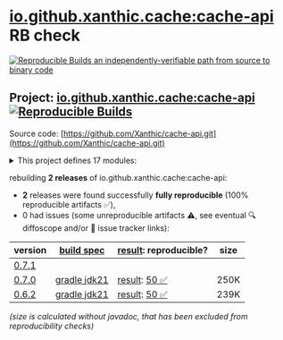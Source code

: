 [io.github.xanthic.cache:cache-api](https://central.sonatype.com/artifact/io.github.xanthic.cache/cache-api/versions) RB check
=======

[![Reproducible Builds](https://reproducible-builds.org/images/logos/rb.svg) an independently-verifiable path from source to binary code](https://reproducible-builds.org/)

## Project: [io.github.xanthic.cache:cache-api](https://central.sonatype.com/artifact/io.github.xanthic.cache/cache-api/versions) [![Reproducible Builds](https://img.shields.io/endpoint?url=https://raw.githubusercontent.com/jvm-repo-rebuild/reproducible-central/master/content/io/github/xanthic/cache/cache-api/badge.json)](https://github.com/jvm-repo-rebuild/reproducible-central/blob/master/content/io/github/xanthic/cache/cache-api/README.md)

Source code: [https://github.com/Xanthic/cache-api.git](https://github.com/Xanthic/cache-api.git)

<details><summary>This project defines 17 modules:</summary>

* [io.github.xanthic.cache:cache-api](https://central.sonatype.com/artifact/io.github.xanthic.cache/cache-api/overview)
* [io.github.xanthic.cache:cache-bom](https://central.sonatype.com/artifact/io.github.xanthic.cache/cache-bom/overview)
* [io.github.xanthic.cache:cache-core](https://central.sonatype.com/artifact/io.github.xanthic.cache/cache-core/overview)
* [io.github.xanthic.cache:cache-jackson](https://central.sonatype.com/artifact/io.github.xanthic.cache/cache-jackson/overview)
* [io.github.xanthic.cache:cache-kotlin](https://central.sonatype.com/artifact/io.github.xanthic.cache/cache-kotlin/overview)
* [io.github.xanthic.cache:cache-provider-androidx](https://central.sonatype.com/artifact/io.github.xanthic.cache/cache-provider-androidx/overview)
* [io.github.xanthic.cache:cache-provider-cache2k](https://central.sonatype.com/artifact/io.github.xanthic.cache/cache-provider-cache2k/overview)
* [io.github.xanthic.cache:cache-provider-caffeine](https://central.sonatype.com/artifact/io.github.xanthic.cache/cache-provider-caffeine/overview)
* [io.github.xanthic.cache:cache-provider-caffeine3](https://central.sonatype.com/artifact/io.github.xanthic.cache/cache-provider-caffeine3/overview)
* [io.github.xanthic.cache:cache-provider-ehcache](https://central.sonatype.com/artifact/io.github.xanthic.cache/cache-provider-ehcache/overview)
* [io.github.xanthic.cache:cache-provider-expiringmap](https://central.sonatype.com/artifact/io.github.xanthic.cache/cache-provider-expiringmap/overview)
* [io.github.xanthic.cache:cache-provider-guava](https://central.sonatype.com/artifact/io.github.xanthic.cache/cache-provider-guava/overview)
* [io.github.xanthic.cache:cache-provider-infinispan](https://central.sonatype.com/artifact/io.github.xanthic.cache/cache-provider-infinispan/overview)
* [io.github.xanthic.cache:cache-provider-infinispan-java11](https://central.sonatype.com/artifact/io.github.xanthic.cache/cache-provider-infinispan-java11/overview)
* [io.github.xanthic.cache:cache-provider-infinispan-java17](https://central.sonatype.com/artifact/io.github.xanthic.cache/cache-provider-infinispan-java17/overview)
* [io.github.xanthic.cache:cache-spring](https://central.sonatype.com/artifact/io.github.xanthic.cache/cache-spring/overview)
* [io.github.xanthic.cache:cache-spring-java17](https://central.sonatype.com/artifact/io.github.xanthic.cache/cache-spring-java17/overview)
</details>

rebuilding **2 releases** of io.github.xanthic.cache:cache-api:
- **2** releases were found successfully **fully reproducible** (100% reproducible artifacts :white_check_mark:),
- 0 had issues (some unreproducible artifacts :warning:, see eventual :mag: diffoscope and/or :memo: issue tracker links):

| version | [build spec](/BUILDSPEC.md) | [result](https://reproducible-builds.org/docs/jvm/): reproducible? | size |
| -- | --------- | ------ | -- |
| [0.7.1](https://central.sonatype.com/artifact/io.github.xanthic.cache/cache-api/0.7.1/pom) | | | |
| [0.7.0](https://central.sonatype.com/artifact/io.github.xanthic.cache/cache-api/0.7.0/pom) | [gradle jdk21](cache-api-0.7.0.buildspec) | [result](cache-api-0.7.0.buildinfo): [50 :white_check_mark: ](cache-api-0.7.0.buildcompare) | 250K |
| [0.6.2](https://central.sonatype.com/artifact/io.github.xanthic.cache/cache-api/0.6.2/pom) | [gradle jdk21](cache-api-0.6.2.buildspec) | [result](cache-api-0.6.2.buildinfo): [50 :white_check_mark: ](cache-api-0.6.2.buildcompare) | 239K |

<i>(size is calculated without javadoc, that has been excluded from reproducibility checks)</i>
